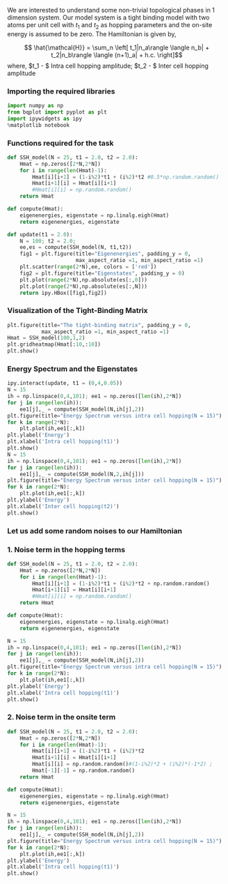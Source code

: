 
We are interested to understand some non-trivial topological phases in 1 dimension system. Our model system is a tight binding model with two atoms per unit cell with $t_1$ and $t_2$ as hopping parameters and the on-site energy is assumed to be zero. The Hamiltonian is given by,

$$ \hat{\mathcal{H}} = \sum_n \left[ t_1|n_a\rangle \langle n_b| + t_2|n_b\rangle \langle (n+1)_a| + h.c. \right]$$
where, $t_1 - $ Intra cell hopping amplitude; $t_2 - $ Inter cell hopping amplitude

### Importing the required libraries


```python
import numpy as np
from bqplot import pyplot as plt
import ipywidgets as ipy
%matplotlib notebook
```

### Functions required for the task


```python
def SSH_model(N = 25, t1 = 2.0, t2 = 2.0):
    Hmat = np.zeros([2*N,2*N])
    for i in range(len(Hmat)-1):
        Hmat[i][i+1] = (1-i%2)*t1 + (i%2)*t2 #0.5*np.random.random()
        Hmat[i+1][i] = Hmat[i][i+1]
        #Hmat[i][i] = np.random.random()
    return Hmat

def compute(Hmat):
    eigenenergies, eigenstate = np.linalg.eigh(Hmat)
    return eigenenergies, eigenstate

def update(t1 = 2.0):
    N = 100; t2 = 2.0;
    ee,es = compute(SSH_model(N, t1,t2))
    fig1 = plt.figure(title="Eigenenergies", padding_y = 0, 
                      max_aspect_ratio =1, min_aspect_ratio =1)
    plt.scatter(range(2*N),ee, colors = ['red'])
    fig2 = plt.figure(title="Eigenstates", padding_y = 0)
    plt.plot(range(2*N),np.absolute(es[:,0]))
    plt.plot(range(2*N),np.absolute(es[:,N]))
    return ipy.HBox([fig1,fig2])
```

### Visualization of the Tight-Binding Matrix


```python
plt.figure(title="The tight-binding matrix", padding_y = 0, 
           max_aspect_ratio =1, min_aspect_ratio =1)
Hmat = SSH_model(100,1,2)
plt.gridheatmap(Hmat[:10,:10])
plt.show()
```

### Energy Spectrum and the Eigenstates


```python
ipy.interact(update, t1 = (0,4,0.05))
N = 15
ih = np.linspace(0,4,101); ee1 = np.zeros([len(ih),2*N])
for j in range(len(ih)):
    ee1[j],_ = compute(SSH_model(N,ih[j],2))
plt.figure(title="Energy Spectrum versus intra cell hopping(N = 15)")
for k in range(2*N):
    plt.plot(ih,ee1[:,k])
plt.ylabel('Energy')
plt.xlabel('Intra cell hopping(t1)')
plt.show()
N = 15
ih = np.linspace(0,4,101); ee1 = np.zeros([len(ih),2*N])
for j in range(len(ih)):
    ee1[j],_ = compute(SSH_model(N,2,ih[j]))
plt.figure(title="Energy Spectrum versus inter cell hopping(N = 15)")
for k in range(2*N):
    plt.plot(ih,ee1[:,k])
plt.ylabel('Energy')
plt.xlabel('Inter cell hopping(t2)')
plt.show()
```

### Let us add some random noises to our Hamiltonian

### 1. Noise term in the hopping terms


```python
def SSH_model(N = 25, t1 = 2.0, t2 = 2.0):
    Hmat = np.zeros([2*N,2*N])
    for i in range(len(Hmat)-1):
        Hmat[i][i+1] = (1-i%2)*t1 + (i%2)*t2 + np.random.random()
        Hmat[i+1][i] = Hmat[i][i+1]
        #Hmat[i][i] = np.random.random()
    return Hmat

def compute(Hmat):
    eigenenergies, eigenstate = np.linalg.eigh(Hmat)
    return eigenenergies, eigenstate
```


```python
N = 15
ih = np.linspace(0,4,101); ee1 = np.zeros([len(ih),2*N])
for j in range(len(ih)):
    ee1[j],_ = compute(SSH_model(N,ih[j],2))
plt.figure(title="Energy Spectrum versus intra cell hopping(N = 15)")
for k in range(2*N):
    plt.plot(ih,ee1[:,k])
plt.ylabel('Energy')
plt.xlabel('Intra cell hopping(t1)')
plt.show()
```

### 2. Noise term in the onsite term


```python
def SSH_model(N = 25, t1 = 2.0, t2 = 2.0):
    Hmat = np.zeros([2*N,2*N])
    for i in range(len(Hmat)-1):
        Hmat[i][i+1] = (1-i%2)*t1 + (i%2)*t2 
        Hmat[i+1][i] = Hmat[i][i+1]
        Hmat[i][i] = np.random.random()#(1-i%2)*2 + (i%2)*(-1*2) ; 
        Hmat[-1][-1] = np.random.random()
    return Hmat

def compute(Hmat):
    eigenenergies, eigenstate = np.linalg.eigh(Hmat)
    return eigenenergies, eigenstate
```


```python
N = 15
ih = np.linspace(0,4,101); ee1 = np.zeros([len(ih),2*N])
for j in range(len(ih)):
    ee1[j],_ = compute(SSH_model(N,ih[j],2))
plt.figure(title="Energy Spectrum versus intra cell hopping(N = 15)")
for k in range(2*N):
    plt.plot(ih,ee1[:,k])
plt.ylabel('Energy')
plt.xlabel('Intra cell hopping(t1)')
plt.show()
```
